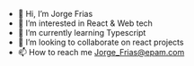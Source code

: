 - 👋 Hi, I’m Jorge Frias
- 👀 I’m interested in React & Web tech
- 🌱 I’m currently learning Typescript
- 💞️ I’m looking to collaborate on react projects
- 📫 How to reach me Jorge_Frias@epam.com

<!---
jafrias2159/jafrias2159 is a ✨ special ✨ repository because its `README.md` (this file) appears on your GitHub profile.
You can click the Preview link to take a look at your changes.
--->
